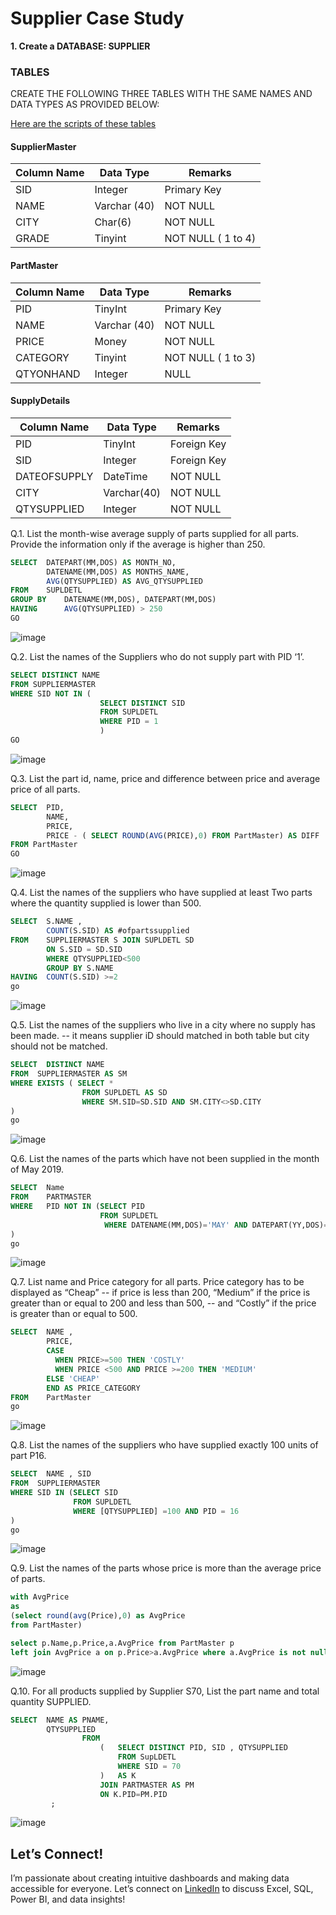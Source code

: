 # Supplier Case Study


**1.	Create a DATABASE: SUPPLIER**
### TABLES
CREATE THE FOLLOWING THREE TABLES WITH THE SAME NAMES AND DATA TYPES AS PROVIDED BELOW:

[Here are the scripts of these tables](https://github.com/pawar03/Supplier-Case-Study--SQL/blob/3aa81d477a81796142ccc22a82ab64dcc8452c53/Supplier_Queries.sql)

#### SupplierMaster
|Column Name 	|Data Type	|Remarks|
|-------------|-----------|-------|
|SID	|Integer	|Primary Key
|NAME	|Varchar (40)	|NOT NULL 
|CITY	|Char(6)	|NOT NULL
|GRADE	|Tinyint	|NOT NULL ( 1 to 4)

#### PartMaster
|Column Name 	|Data Type	|Remarks|
|-------------|-----------|-------|
|PID	|TinyInt	|Primary Key
|NAME	|Varchar (40)	|NOT NULL
|PRICE	|Money	|NOT NULL
|CATEGORY	|Tinyint	|NOT NULL ( 1 to 3)
|QTYONHAND	|Integer	|NULL

#### SupplyDetails
|Column Name 	|Data Type	|Remarks|
|-------------|-----------|-------|
|PID	|TinyInt	|Foreign Key
|SID	|Integer	|Foreign Key
|DATEOFSUPPLY	|DateTime	|NOT NULL
|CITY	|Varchar(40)	|NOT NULL
|QTYSUPPLIED	|Integer	|NOT NULL

Q.1. List the month-wise average supply of parts supplied for all parts. Provide the information only if the average is higher than 250.
```sql
SELECT	DATEPART(MM,DOS) AS MONTH_NO, 
        DATENAME(MM,DOS) AS MONTHS_NAME,	
        AVG(QTYSUPPLIED) AS AVG_QTYSUPPLIED
FROM    SUPLDETL
GROUP BY	DATENAME(MM,DOS), DATEPART(MM,DOS)
HAVING		AVG(QTYSUPPLIED) > 250
GO
```
![image](https://user-images.githubusercontent.com/120770473/229304684-dcfe381e-ef9d-4a49-9495-66756aea0ed9.png)

Q.2. List the names of the Suppliers who do not supply part with PID ‘1’.
```sql
SELECT DISTINCT NAME
FROM SUPPLIERMASTER
WHERE SID NOT IN (
					SELECT DISTINCT SID 
					FROM SUPLDETL
					WHERE PID = 1
					)
GO
```
![image](https://user-images.githubusercontent.com/120770473/229304795-a3f4299f-6f29-4db3-8454-4d85f83c7041.png)

Q.3. List the part id, name, price and difference between price and average price of all parts.
```sql
SELECT	PID,
        NAME,
        PRICE,
        PRICE - ( SELECT ROUND(AVG(PRICE),0) FROM PartMaster) AS DIFF
FROM PartMaster
GO
 ```
![image](https://user-images.githubusercontent.com/120770473/229305494-77660c4f-f67f-49af-ae3c-5973d2798907.png)

Q.4. List the names of the suppliers who have supplied at least Two parts where the quantity supplied is lower than 500.
```sql
SELECT	S.NAME , 
		COUNT(S.SID) AS #ofpartssupplied
FROM	SUPPLIERMASTER S JOIN SUPLDETL SD
		ON S.SID = SD.SID
		WHERE QTYSUPPLIED<500
		GROUP BY S.NAME	
HAVING	COUNT(S.SID) >=2
go
```
![image](https://user-images.githubusercontent.com/120770473/229305836-b96fb219-364e-4444-b298-56ac9890e546.png)

Q.5. List the names of the suppliers who live in a city where no supply has been made.
--		it means supplier iD should matched in both table but city should not be matched.
```sql
SELECT  DISTINCT NAME 
FROM  SUPPLIERMASTER AS SM
WHERE EXISTS ( SELECT *
                FROM SUPLDETL AS SD
                WHERE SM.SID=SD.SID AND SM.CITY<>SD.CITY
)
go
```
![image](https://user-images.githubusercontent.com/120770473/229305902-6d4123eb-d829-482e-9ef5-ba976a100816.png)

Q.6. List the names of the parts which have not been supplied in the month of May 2019.
```sql
SELECT  Name
FROM    PARTMASTER
WHERE   PID NOT IN (SELECT PID
                    FROM SUPLDETL
                     WHERE DATENAME(MM,DOS)='MAY' AND DATEPART(YY,DOS)=2019
)
go
```
![image](https://user-images.githubusercontent.com/120770473/229305947-a5ec8f7f-c6a6-4313-ac19-0681dd9d8577.png)

Q.7.  List name and Price category for all parts. Price category has to be displayed as “Cheap” 
--		if price is less than 200, “Medium” if the price is greater than or equal to 200 and less than 500,
--		and “Costly” if the price is greater than or equal to 500.
```sql
SELECT	NAME , 
        PRICE,
        CASE
          WHEN PRICE>=500 THEN 'COSTLY'
          WHEN PRICE <500 AND PRICE >=200 THEN 'MEDIUM'
        ELSE 'CHEAP'
        END AS PRICE_CATEGORY
FROM	PartMaster
go
```
![image](https://user-images.githubusercontent.com/120770473/229305996-c1975618-5d96-42fe-afc6-cc9edf3c3747.png)

Q.8. List the names of the suppliers who have supplied exactly 100 units of part P16.
```sql
SELECT  NAME , SID
FROM  SUPPLIERMASTER
WHERE SID IN (SELECT SID
              FROM SUPLDETL
              WHERE [QTYSUPPLIED] =100 AND PID = 16
)
go
```
![image](https://user-images.githubusercontent.com/120770473/229306114-024d78d6-6e8e-4a18-80c0-00bcb7b3d579.png)
  
Q.9. List the names of the parts whose price is more than the average price of parts.
```sql  
with AvgPrice
as
(select round(avg(Price),0) as AvgPrice 
from PartMaster)

select p.Name,p.Price,a.AvgPrice from PartMaster p 
left join AvgPrice a on p.Price>a.AvgPrice where a.AvgPrice is not null;
```
![image](https://user-images.githubusercontent.com/120770473/229306692-592dc733-3fe6-4dfd-8dd9-5a1cc96abc00.png)

Q.10. For all products supplied by Supplier S70, List the part name and total quantity SUPPLIED.
```sql 
SELECT	NAME AS PNAME,
		QTYSUPPLIED 
				FROM 	
					(   SELECT DISTINCT PID, SID , QTYSUPPLIED
						FROM SupLDETL
						WHERE SID = 70
					)	AS K  
					JOIN PARTMASTER AS PM 
					ON K.PID=PM.PID
         ;
```
![image](https://user-images.githubusercontent.com/120770473/229306743-b81328fa-5bac-413d-832d-138d98a32231.png)

## Let’s Connect!
I’m passionate about creating intuitive dashboards and making data accessible for everyone. Let’s connect on [LinkedIn](https://www.linkedin.com/in/pooja-pawar-92086217a) to discuss Excel, SQL, Power BI, and data insights!
